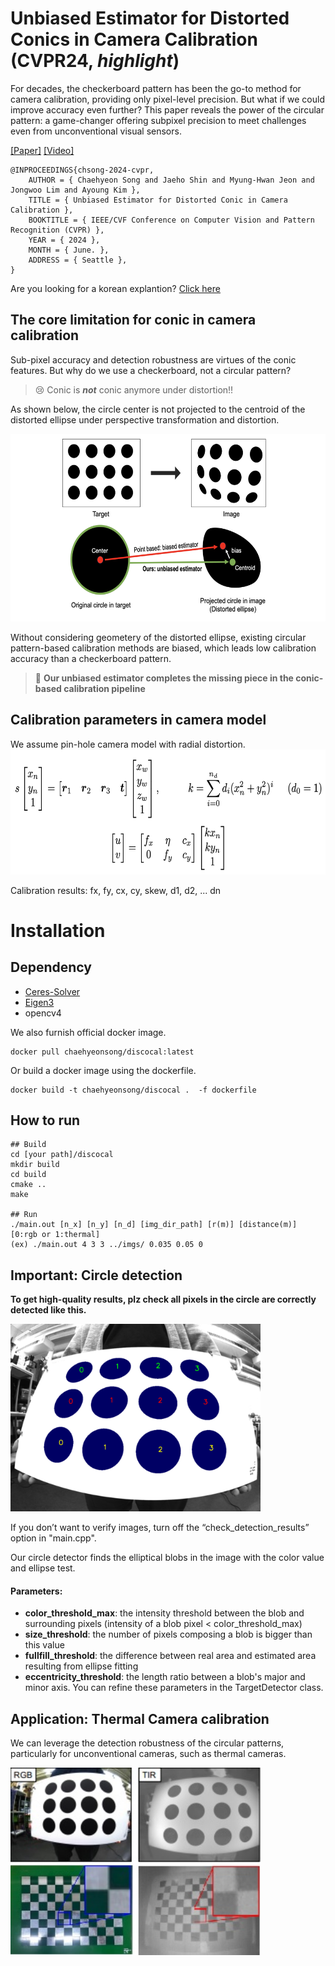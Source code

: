 # Unbiased Estimator for Distorted Conics in Camera Calibration (CVPR24, ***highlight***)

For decades, the checkerboard pattern has been the go-to method for camera calibration, providing only pixel-level precision. But what if we could improve accuracy even further? This paper reveals the power of the circular pattern: a game-changer offering subpixel precision to meet challenges even from unconventional visual sensors.


[[Paper]](https://arxiv.org/abs/2403.04583) [[Video]](https://youtu.be/87_R7Qkpczo)

```
@INPROCEEDINGS{chsong-2024-cvpr,  
    AUTHOR = { Chaehyeon Song and Jaeho Shin and Myung-Hwan Jeon and Jongwoo Lim and Ayoung Kim },  
    TITLE = { Unbiased Estimator for Distorted Conic in Camera Calibration },  
    BOOKTITLE = { IEEE/CVF Conference on Computer Vision and Pattern Recognition (CVPR) },  
    YEAR = { 2024 },  
    MONTH = { June. },  
    ADDRESS = { Seattle },  
}
```

Are you looking for a korean explantion? [Click here](https://github.com/chaehyeonsong/discocal/blob/main/docs/Paper_in_Kor.md)

## The core limitation for conic in camera calibration

Sub-pixel accuracy and detection robustness are virtues of the conic features. But why do we use a checkerboard, not a circular pattern?

> :cry: Conic is ***not*** conic anymore under distortion!!

As shown below, the circle center is not projected to the centroid of the distorted ellipse under perspective transformation and distortion.

<img src="./docs/figs/overview.png" width="600" height="300">

Without considering geometery of the distorted ellipse, existing circular pattern-based calibration methods are biased, which leads low calibration accuracy than a checkerboard pattern.

> :pushpin: **Our unbiased estimator completes the missing piece in the conic-based calibration pipeline**

## Calibration parameters in camera model

We assume pin-hole camera model with radial distortion.
<img src="./docs/figs/camera_model.png" width="600" height="200">

Calibration results: fx, fy, cx, cy, skew, d1, d2, ... dn



# Installation
## Dependency
- [Ceres-Solver](http://ceres-solver.org/index.html)
- [Eigen3](https://eigen.tuxfamily.org/dox/index.html)
- opencv4

We also furnish official docker image.

	docker pull chaehyeonsong/discocal:latest

Or build a docker image using the dockerfile.

	docker build -t chaehyeonsong/discocal .  -f dockerfile

## How to run
	## Build
	cd [your path]/discocal
	mkdir build
	cd build
	cmake ..
	make

	## Run
	./main.out [n_x] [n_y] [n_d] [img_dir_path] [r(m)] [distance(m)] [0:rgb or 1:thermal]
	(ex) ./main.out 4 3 3 ../imgs/ 0.035 0.05 0

## Important: Circle detection
**To get high-quality results, plz check all pixels in the circle are correctly detected like this.**
<!-- ![sample](./docs/figs/detection_sample.png){: width="100" height="100"} -->
<img src="./docs/figs/detection_sample.png" width="400" height="300">

If you don’t want to verify images, turn off the “check_detection_results” option in "main.cpp".


Our circle detector finds the elliptical blobs in the image with the color value and ellipse test.
#### Parameters:
- **color_threshold_max**: the intensity threshold between the blob and surrounding pixels (intensity of a blob pixel < color_threshold_max)
- **size_threshold**: the number of pixels composing a blob is bigger than this value
- **fullfill_threshold**: the difference between real area and estimated area resulting from ellipse fitting
- **eccentricity_threshold**: the length ratio between a blob's major and minor axis.
You can refine these parameters in the TargetDetector class.

## Application: Thermal Camera calibration

We can leverage the detection robustness of the circular patterns, particularly for unconventional cameras, such as thermal cameras.

<img src="./docs/figs/thermal.jpg" width="400" height="300">
